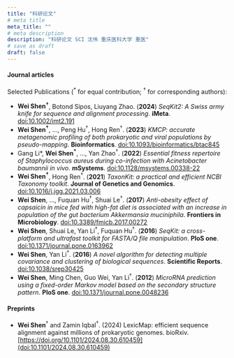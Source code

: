 ```yaml
---
title: "科研论文"
# meta title
meta_title: ""
# meta description
description: "科研论文 SCI 沈伟 重庆医科大学 重医"
# save as draft
draft: false
---
```


#### Journal articles

Selected Publications (<sup>*</sup> for equal contribution; <sup>†</sup> for corresponding authors):

- **Wei Shen<sup>†<sup>**, Botond Sipos, Liuyang Zhao.
  (**2024**) *SeqKit2: A Swiss army knife for sequence and alignment processing*.
  **iMeta**.
  [doi:10.1002/imt2.191](https://doi:10.1002/imt2.191)
- **Wei Shen<sup>†</sup>**, ..., Peng Hu<sup>†</sup>, Hong Ren<sup>†</sup>.
  (**2023**) *KMCP: accurate metagenomic profiling of both prokaryotic and viral populations by pseudo-mapping*.
  **Bioinformatics**.
  [doi:10.1093/bioinformatics/btac845](https://doi.org/10.1093/bioinformatics/btac845)
- Gang Li*, **Wei Shen<sup>*</sup>**, ..., Yan Zhao<sup>†</sup>.
  (**2022**) *Essential fitness repertoire of Staphylococcus aureus during co-infection with Acinetobacter baumannii in vivo*.
  **mSystems**.
  [doi:10.1128/msystems.00338-22](https://doi.org/10.1128/msystems.00338-22)
- **Wei Shen<sup>†</sup>**, Hong Ren<sup>†</sup>.
  (**2021**) *TaxonKit: a practical and efficient NCBI Taxonomy toolkit*.
  **Journal of Genetics and Genomics**.
  [doi:10.1016/j.jgg.2021.03.006](https://doi.org/10.1016/j.jgg.2021.03.006)
- **Wei Shen**, ..., Fuquan Hu<sup>†</sup>, Shuai Le<sup>†</sup>.
  (**2017**) *Anti-obesity effect of capsaicin in mice fed with high-fat diet is associated with an increase in population of the gut bacterium Akkermansia muciniphila*.
  **Frontiers in Microbiology**.
  [doi:10.3389/fmicb.2017.00272](https://doi.org/10.3389/fmicb.2017.00272)
- **Wei Shen**, Shuai Le, Yan Li<sup>†</sup>, Fuquan Hu<sup>†</sup>.
  (**2016**) *SeqKit: a cross-platform and ultrafast toolkit for FASTA/Q file manipulation*.
  **PloS one**.
  [doi:10.1371/journal.pone.0163962](https://doi.org/10.1371/journal.pone.0163962)
- **Wei Shen**, Yan Li<sup>†</sup>.
  (**2016**) *A novel algorithm for detecting multiple covariance and clustering of biological sequences*.
  **Scientific Reports**.
  [doi:10.1038/srep30425](https://doi.org/10.1038/srep30425)
- **Wei Shen**, Ming Chen, Guo Wei, Yan Li<sup>†</sup>.
  (**2012**) *MicroRNA prediction using a fixed-order Markov model based on the secondary structure pattern*.
  **PloS one**.
  [doi:10.1371/journal.pone.0048236](https://doi.org/10.1371/journal.pone.0048236)

#### Preprints

- **Wei Shen**<sup>†</sup> and Zamin Iqbal<sup>†</sup>.
(2024) LexicMap: efficient sequence alignment against millions of prokaryotic genomes.
bioRxiv. [https://doi.org/10.1101/2024.08.30.610459](doi:10.1101/2024.08.30.610459)
